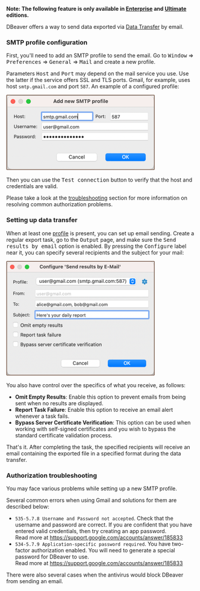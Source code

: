 **Note: The following feature is only available in [Enterprise](Enterprise-Edition) and [Ultimate](Ultimate-Edition) editions.**

DBeaver offers a way to send data exported via [Data Transfer](Data-transfer) by email.

### SMTP profile configuration

First, you'll need to add an SMTP profile to send the email. Go to <kbd>Window</kbd> &rArr; <kbd>Preferences</kbd> &rArr; <kbd>General</kbd> &rArr; <kbd>Mail</kbd> and create a new profile.

Parameters <kbd>Host</kbd> and <kbd>Port</kbd> may depend on the mail service you use. Use the latter if the service offers SSL and TLS ports. Gmail, for example, uses host `smtp.gmail.com` and port `587`. An example of a configured profile:

![](images/ug/data-transfer/mail-smtp-configuration.png)

Then you can use the <kbd>Test connection</kbd> button to verify that the host and credentials are valid.

Please take a look at the [troubleshooting](#Authorization-troubleshooting) section for more information on resolving common authorization problems.

### Setting up data transfer
When at least one [profile](#SMTP-profile-configuration) is present, you can set up email sending. Create a regular export task, go to the <kbd>Output</kbd> page, and make sure the <kbd>Send results by email</kbd> option is enabled. By pressing the <kbd>Configure</kbd> label near it, you can specify several recipients and the subject for your mail:

![](images/ug/data-transfer/mail-configuration.png)

You also have control over the specifics of what you receive, as follows:

* **Omit Empty Results**: Enable this option to prevent emails from being sent when no results are displayed.
* **Report Task Failure**: Enable this option to receive an email alert whenever a task fails.
* **Bypass Server Certificate Verification**: This option can be used when working with self-signed certificates and you wish to bypass the standard certificate validation process.

That's it. After completing the task, the specified recipients will receive an email containing the exported file in a specified format during the data transfer.


### Authorization troubleshooting

You may face various problems while setting up a new SMTP profile.

Several common errors when using Gmail and solutions for them are described below:
- `535-5.7.8 Username and Password not accepted`. Check that the username and password are correct. If you are confident that you have entered valid credentials, then try creating an app password.<br>Read more at https://support.google.com/accounts/answer/185833
- `534-5.7.9 Application-specific password required`. You have two-factor authorization enabled. You will need to generate a special password for DBeaver to use.<br>Read more at https://support.google.com/accounts/answer/185833

There were also several cases when the antivirus would block DBeaver from sending an email.